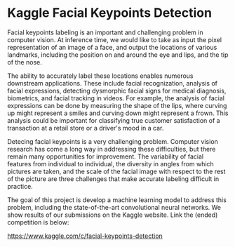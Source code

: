 # Kaggle Facial Keypoints Detection

Facial keypoints labeling is an important and challenging problem in computer vision. At inference time, we would like to take as input the pixel representation of an image of a face, and output the locations of various landmarks, including the position on and around the eye and lips, and the tip of the nose.

The ability to accurately label these locations enables numerous downstream applications. These include facial recognization, analysis of facial expressions, detecting dysmorphic facial signs for medical diagnosis, biometrics, and facial tracking in videos. For example, the analysis of facial expressions can be done by measuring the shape of the lips, where curving up might represent a smiles and curving down might represent a frown. This analysis could be important for classifying true customer satisfaction of a transaction at a retail store or a driver's mood in a car.

Detecing facial keypoints is a very challenging problem. Computer vision research has come a long way in addressing these difficulties, but there remain many opportunities for improvement. The variability of facial features from individual to individual, the diversity in angles from which pictures are taken, and the scale of the facial image with respect to the rest of the picture are three challenges that make accurate labeling difficult in practice. 

The goal of this project is develop a machine learning model to address this problem, including the state-of-the-art convolutional neural networks. We show results of our submissions on the Kaggle website. Link the (ended) competition is below:

https://www.kaggle.com/c/facial-keypoints-detection

